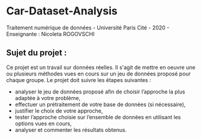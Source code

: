 # Car-Dataset-Analysis
Traitement numérique de données - Université Paris Cité - 2020 - Enseignante : Nicoleta ROGOVSCHI

## Sujet du projet : 
Ce projet est un travail sur données réelles. Il s'agit de mettre en oeuvre une ou plusieurs méthodes vues en cours sur un jeu de données proposé pour chaque groupe.
Le projet doit suivre les étapes suivantes :
- analyser le jeu de données proposé afin de choisir l’approche la plus adaptée à votre problème,
- effectuer un prétraitement de votre base de données (si nécessaire),
- justifier le choix de votre approche,
- tester l’approche choisie sur l’ensemble de données en utilisant les options vues en cours,
- analyser et commenter les résultats obtenus.
